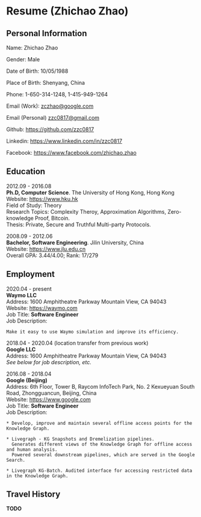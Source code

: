 Resume (Zhichao Zhao)
============

Personal Information
--------------------
Name: Zhichao Zhao

Gender: Male

Date of Birth: 10/05/1988

Place of Birth: Shenyang, China

Phone: 1-650-314-1248, 1-415-949-1264

Email (Work): zczhao@google.com

Email (Personal) zzc0817@gmail.com

Github: https://github.com/zzc0817

Linkedin: https://www.linkedin.com/in/zzc0817

Facebook: https://www.facebook.com/zhichao.zhao

Education
---------
2012.09 - 2016.08\
**Ph.D, Computer Science**. The University of Hong Kong, Hong Kong\
Website: https://www.hku.hk \
Field of Study: Theory\
Research Topics: Complexity Theroy, Approximation Algorithms, Zero-knowledge Proof, Bitcoin.\
Thesis: Private, Secure and Truthful Multi-party Protocols.

2008.09 - 2012.06\
**Bachelor, Software Engineering**. Jilin University, China\
Website: https://www.jlu.edu.cn \
Overall GPA: 3.44/4.00; Rank: 17/279


Employment
----------
2020.04 - present\
**Waymo LLC**\
Address: 1600 Amphitheatre Parkway Mountain View, CA 94043\
Website: https://waymo.com \
Job Title: **Software Engineer**\
Job Description:

    Make it easy to use Waymo simulation and improve its efficiency.

2018.04 - 2020.04 (location transfer from previous work)\
**Google LLC**\
Address: 1600 Amphitheatre Parkway Mountain View, CA 94043\
*See below for job description, etc.*

2016.08 - 2018.04\
**Google (Beijing)** \
Address: 6th Floor, Tower B, Raycom InfoTech Park, No. 2 Kexueyuan South Road, Zhongguancun, Beijing, China\
Website: https://www.google.com \
Job Title: **Software Engineer**\
Job Description:

    * Develop, improve and maintain several offline access points for the Knowledge Graph.

    * Livegraph - KG Snapshots and Dremelization pipelines.
      Generates different views of the Knowledge Graph for offline access and human analysis.
      Powered several downstream pipelines, which are served in the Google Search.

    * Livegraph KG-Batch. Audited interface for accessing restricted data in the Knowledge Graph.


Travel History
--------------
**TODO**
